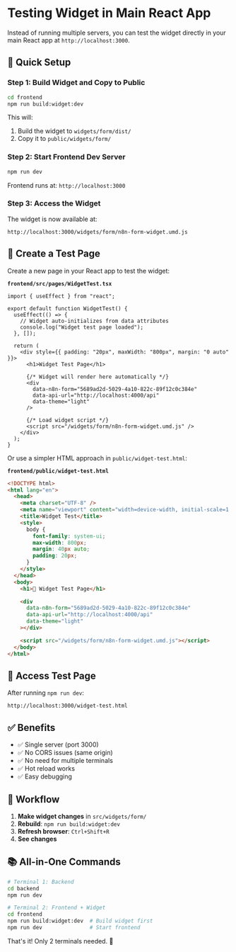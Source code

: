 # Testing Widget in Main React App

Instead of running multiple servers, you can test the widget directly in your main React app at `http://localhost:3000`.

## 🚀 Quick Setup

### Step 1: Build Widget and Copy to Public

```bash
cd frontend
npm run build:widget:dev
```

This will:

1. Build the widget to `widgets/form/dist/`
2. Copy it to `public/widgets/form/`

### Step 2: Start Frontend Dev Server

```bash
npm run dev
```

Frontend runs at: `http://localhost:3000`

### Step 3: Access the Widget

The widget is now available at:

```
http://localhost:3000/widgets/form/n8n-form-widget.umd.js
```

## 📝 Create a Test Page

Create a new page in your React app to test the widget:

**`frontend/src/pages/WidgetTest.tsx`**

```tsx
import { useEffect } from "react";

export default function WidgetTest() {
  useEffect(() => {
    // Widget auto-initializes from data attributes
    console.log("Widget test page loaded");
  }, []);

  return (
    <div style={{ padding: "20px", maxWidth: "800px", margin: "0 auto" }}>
      <h1>Widget Test Page</h1>

      {/* Widget will render here automatically */}
      <div
        data-n8n-form="5689ad2d-5029-4a10-822c-89f12c0c384e"
        data-api-url="http://localhost:4000/api"
        data-theme="light"
      />

      {/* Load widget script */}
      <script src="/widgets/form/n8n-form-widget.umd.js" />
    </div>
  );
}
```

Or use a simpler HTML approach in `public/widget-test.html`:

**`frontend/public/widget-test.html`**

```html
<!DOCTYPE html>
<html lang="en">
  <head>
    <meta charset="UTF-8" />
    <meta name="viewport" content="width=device-width, initial-scale=1.0" />
    <title>Widget Test</title>
    <style>
      body {
        font-family: system-ui;
        max-width: 800px;
        margin: 40px auto;
        padding: 20px;
      }
    </style>
  </head>
  <body>
    <h1>🧪 Widget Test Page</h1>

    <div
      data-n8n-form="5689ad2d-5029-4a10-822c-89f12c0c384e"
      data-api-url="http://localhost:4000/api"
      data-theme="light"
    ></div>

    <script src="/widgets/form/n8n-form-widget.umd.js"></script>
  </body>
</html>
```

## 🎯 Access Test Page

After running `npm run dev`:

```
http://localhost:3000/widget-test.html
```

## ✅ Benefits

- ✅ Single server (port 3000)
- ✅ No CORS issues (same origin)
- ✅ No need for multiple terminals
- ✅ Hot reload works
- ✅ Easy debugging

## 🔄 Workflow

1. **Make widget changes** in `src/widgets/form/`
2. **Rebuild**: `npm run build:widget:dev`
3. **Refresh browser**: `Ctrl+Shift+R`
4. **See changes**

## 📚 All-in-One Commands

```bash
# Terminal 1: Backend
cd backend
npm run dev

# Terminal 2: Frontend + Widget
cd frontend
npm run build:widget:dev  # Build widget first
npm run dev               # Start frontend
```

That's it! Only 2 terminals needed. 🚀
